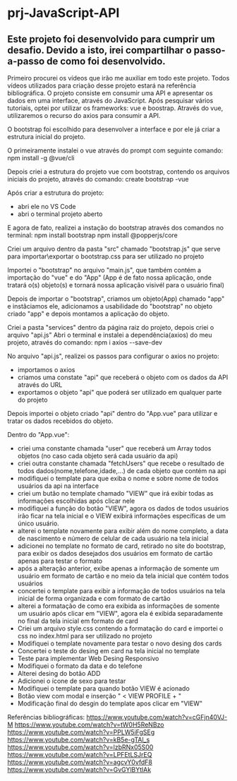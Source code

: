 # prj-JavaScript-API
## Este projeto foi desenvolvido para cumprir um desafio. Devido a isto, irei compartilhar o passo-a-passo de como foi desenvolvido.
Primeiro procurei os vídeos que irão me auxiliar em todo este projeto.
Todos vídeos utilizados para criação desse projeto estará na referência bibliográfica.
O projeto consiste em consumir uma API e apresentar os dados em uma interface, através do JavaScript.
Após pesquisar vários tutoriais, optei por utilizar os frameworks: vue e boostrap.
Através do vue, utilizaremos o recurso do axios para  consumir a API.

O bootstrap foi escolhido para desenvolver a interface e por ele já criar a estrutura inicial do projeto.


O primeiramente instalei o vue através do prompt com seguinte comando:
npm install -g @vue/cli 


Depois criei a estrutura do projeto vue com bootstrap, contendo os arquivos iniciais do projeto, através do comando:
create bootstrap -vue

Após criar a estrutura do projeto:
- abri ele no VS Code
- abri o terminal projeto aberto

E agora de fato, realizei a instação do bootstrap através dos comandos no terminal:
npm install bootstrap
npm install @popperjs/core

Criei um arquivo dentro da pasta "src" chamado "bootstrap.js" que serve para importar\exportar o bootstrap.css
para ser utilizado no projeto

Importei o "bootstrap" no arquivo "main.js", que também contém a importação do "vue" e do "App"
 (App é de fato nossa aplicação, onde tratará o(s) objeto(s) e tornará nossa aplicação 
	visivél para o usuário final)

Depois de importar o "bootstrap", criamos um objeto(App) chamado "app" e instâciamos ele,
adicionamos a usabilidade do "bootstrap" no objeto criado "app" e depois montamos a aplicação do objeto.

Criei a pasta "services" dentro da página raiz do projeto, depois criei o arquivo "api.js"
Abri o terminal e instalei a dependência(axios) do meu projeto, através do comando:
npm i axios --save-dev

No arquivo "api.js", realizei os passos para configurar o axios no projeto:
- importamos o axios 
- criamos uma constate "api" que receberá o objeto com os dados da API através do URL
- exportamos o objeto "api" que poderá ser utilizado em qualquer parte do projeto

Depois importei o objeto criado "api" dentro do "App.vue" para utilizar e tratar os dados recebidos do objeto.

Dentro do "App.vue":
- criei uma constante chamada "user" que receberá um Array todos objetos (no caso cada objeto será cada usuário da api)
- criei outra constante chamada "fetchUsers" que recebe o resultado de todos dados(nome,telefone,idade,...) de cada objeto que contém na api
- modifiquei o template para que exiba o nome e sobre nome de todos usuários da api na interface
- criei um butão no template chamado "VIEW" que irá exibir todas as informações escolhidas após clicar nele
- modifiquei a função do botão "VIEW", agora os dados de todos usuários irão ficar na tela inicial e o VIEW exibirá informações específicas de um 
único usuário.
- alterei o template novamente para exibir além do nome completo, a data de nascimento e número de celular de cada usuário na tela inicial
- adicionei no template no formato de card, retirado no site do bootstrap, para exibir os dados desejados dos usuários em formato de cartão apenas para testar o formato
- após a alteração anterior, exibe apenas a informação de somente um usuário em formato de cartão e no meio da tela inicial que contém todos usuários
- concertei o template para exibir a informação de todos usuários na tela inicial de forma organizada e com formato de cartão
- alterei a formatação de como era exibida as informações de somente um usuário após clicar em "VIEW", agora ela é exibida separadamente no final 
da tela inicial em formato de card
- Criei um arquivo style.css contendo a formatação do card e importei o css no index.html para ser utilizado no projeto
- Modifiquei o template novamente para testar o novo desing dos cards 
- Concertei o teste do desing em card na tela inicial no template
- Teste para implementar Web Desing Responsivo
- Modifiquei o formato da data e do telefone
- Alterei desing do botão ADD
- Adicionei o ícone de sexo para testar
- Modifiquei o template para quando botão VIEW é acionado
- Botão view com modal e inserção " <   VIEW PROFILE    + "
- Modificação final do desgin do template apos clicar em  "VIEW"

Referências bibliográficas:
https://www.youtube.com/watch?v=cGFjn40VJ-M
https://www.youtube.com/watch?v=tW0H5ReNBzo
https://www.youtube.com/watch?v=PPLW5iFgSEg
https://www.youtube.com/watch?v=kB5e-gTAl_s
https://www.youtube.com/watch?v=lzbRNx05S00
https://www.youtube.com/watch?v=LPFEtLSJrEQ
https://www.youtube.com/watch?v=agcvY0vfdF8
https://www.youtube.com/watch?v=GvGYlBYtlAk
